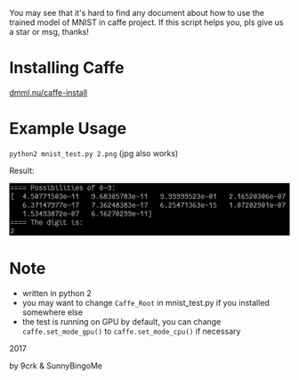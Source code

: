 You may see that it's hard to find any document about how to use the trained model of MNIST in caffe project.
If this script helps you, pls give us a star or msg, thanks!

# Installing Caffe
[dmml.nu/caffe-install](http://dmml.nu/caffe-install)

# Example Usage
`python2 mnist_test.py 2.png` (jpg also works)

Result:

![](https://github.com/SunnyBingoMe/caffe-mnist-test/raw/master/2017-12-03-15-50-27.jpg)

# Note
* written in python 2
* you may want to change `Caffe_Root` in mnist_test.py if you installed somewhere else
* the test is running on GPU by default, you can change `caffe.set_mode_gpu()` to `caffe.set_mode_cpu()` if necessary


2017

by 9crk & SunnyBingoMe
